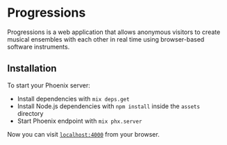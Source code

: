 # Progressions

Progressions is a web application that allows anonymous visitors to create musical ensembles with each other in real time using browser-based software instruments. 

## Installation

To start your Phoenix server:

  * Install dependencies with `mix deps.get`
  * Install Node.js dependencies with `npm install` inside the `assets` directory
  * Start Phoenix endpoint with `mix phx.server`

Now you can visit [`localhost:4000`](http://localhost:4000) from your browser.
